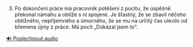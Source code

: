 
3. Po dokončení práce má pracovník potěšení z pocitu, že úspěšně překonal námahu a obtíže s ní spojené. Je šťastný, že se zbavil něčeho obtížného, nepříjemného a úmorného, že se mu na určitý čas ulevilo od břemena újmy z práce. Má pocit „Dokázal jsem to".

[🔊 Poslechnout audio](/data/7-paragraphs/audio/chapter_105/para_005-3-Po-dokonen-prce-m-pracovnk-poten-z-poci.mp3)
